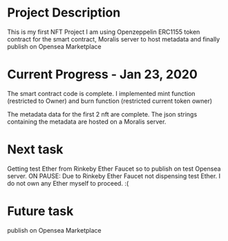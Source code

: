 # Project Description
This is my first NFT Project
I am using Openzeppelin ERC1155 token contract for the smart contract,
Moralis server to host metadata and finally publish on Opensea Marketplace

# Current Progress - Jan 23, 2020
The smart contract code is complete. 
I implemented mint function (restricted to Owner) and
burn function (restricted current token owner)

The metadata data for the first 2 nft are complete. 
The json strings containing the metadata are hosted on a Moralis server. 

# Next task 
Getting test Ether from Rinkeby Ether Faucet so to publish on test Opensea server.
ON PAUSE: Due to Rinkeby Ether Faucet not dispensing test Ether. 
I do not own any Ether myself to proceed. :(

# Future task
publish on Opensea Marketplace

